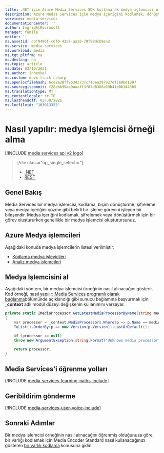 ```yaml
---
title: .NET için Azure Media Services SDK kullanarak medya işlemcisi oluşturma | Microsoft Docs
description: Azure Media Services için medya içeriğini kodlamak, dönüştürmek, şifrelemek veya şifresini çözmek için bir medya işlemcisi bileşeni oluşturmayı öğrenin. Kod örnekleri C# dilinde yazılır ve .NET için Media Services SDK kullanır.
services: media-services
documentationcenter: ''
author: IngridAtMicrosoft
manager: femila
editor: ''
ms.assetid: dbf9496f-c6f0-42a7-aa36-70f89dcb8ea2
ms.service: media-services
ms.workload: media
ms.tgt_pltfrm: na
ms.devlang: na
ms.topic: article
ms.date: 03/10/2021
ms.author: inhenkel
ms.custom: devx-track-csharp
ms.openlocfilehash: 6ce2a28ff9b34373cc716ea397927ef160bd1097
ms.sourcegitcommit: f28ebb95ae9aaaff3f87d8388a09b41e0b3445b5
ms.translationtype: MT
ms.contentlocale: tr-TR
ms.lasthandoff: 03/30/2021
ms.locfileid: "103013355"
---
```

# <a name="how-to-get-a-media-processor-instance"></a>Nasıl yapılır: medya Işlemcisi örneği alma

[!INCLUDE [media services api v2 logo](./includes/v2-hr.md)]

> [!div class="op_single_selector"]
> * [.NET](media-services-get-media-processor.md)
> * [REST](media-services-rest-get-media-processor.md)

## <a name="overview"></a>Genel Bakış

Media Services bir medya işlemcisi, kodlama, biçim dönüştürme, şifreleme veya medya içeriğini çözme gibi belirli bir işleme görevini işleyen bir bileşendir. Medya içeriğini kodlamak, şifrelemek veya dönüştürmek için bir görev oluştururken genellikle bir medya işlemcisi oluşturursunuz.

## <a name="azure-media-processors"></a>Azure Medya işlemcileri

Aşağıdaki konuda medya işlemcilerin listesi verilmiştir:

* [Kodlama medya işleyicileri](scenarios-and-availability.md)
* [Analiz medya işlemcileri](scenarios-and-availability.md)

## <a name="get-media-processor"></a>Medya Işlemcisini al

Aşağıdaki yöntem, bir medya işlemcisi örneğinin nasıl alınacağını gösterir. Kod örneği, [nasıl yapılır: Media Services programlı olarak bağlanma](media-services-use-aad-auth-to-access-ams-api.md)bölümünde açıklandığı gibi sunucu bağlamına başvurmak için **_context** adlı modül düzeyi değişkenin kullanımını varsayar.

```csharp
private static IMediaProcessor GetLatestMediaProcessorByName(string mediaProcessorName)
{
    var processor = _context.MediaProcessors.Where(p => p.Name == mediaProcessorName).
    ToList().OrderBy(p => new Version(p.Version)).LastOrDefault();

    if (processor == null)
    throw new ArgumentException(string.Format("Unknown media processor", mediaProcessorName));

    return processor;
}
```

## <a name="media-services-learning-paths"></a>Media Services’i öğrenme yolları

[!INCLUDE [media-services-learning-paths-include](../../../includes/media-services-learning-paths-include.md)]

## <a name="provide-feedback"></a>Geribildirim gönderme

[!INCLUDE [media-services-user-voice-include](../../../includes/media-services-user-voice-include.md)]

## <a name="next-steps"></a>Sonraki Adımlar

Bir medya işlemcisi örneğinin nasıl alınacağını öğrenmiş olduğunuza göre, bir varlığı kodlamak için Media Encoder Standard nasıl kullanacağınızı gösteren [bir varlık kodlama](media-services-dotnet-encode-with-media-encoder-standard.md) konusuna gidin.